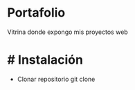# Portafolio
 Vitrina donde expongo mis proyectos web

# # Instalación 

- Clonar repositorio git clone 